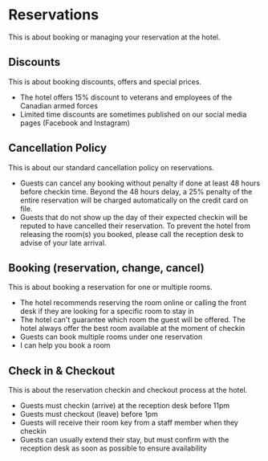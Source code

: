 # Reservations

This is about booking or managing your reservation at the hotel.

## Discounts

This is about booking discounts, offers and special prices.

- The hotel offers 15% discount to veterans and employees of the Canadian armed forces
- Limited time discounts are sometimes published on our social media pages (Facebook and Instagram)

## Cancellation Policy

This is about our standard cancellation policy on reservations.

- Guests can cancel any booking without penalty if done at least 48 hours before checkin time. Beyond the 48 hours delay, a 25% penalty of the entire reservation will be charged automatically on the credit card on file.
- Guests that do not show up the day of their expected checkin will be reputed to have cancelled their reservation. To prevent the hotel from releasing the room(s) you booked, please call the reception desk to advise of your late arrival.

## Booking (reservation, change, cancel)

This is about booking a reservation for one or multiple rooms.

- The hotel recommends reserving the room online or calling the front desk if they are looking for a specific room to stay in
- The hotel can't guarantee which room the guest will be offered. The hotel always offer the best room available at the moment of checkin
- Guests can book multiple rooms under one reservation
- I can help you book a room

## Check in & Checkout

This is about the reservation checkin and checkout process at the hotel.

- Guests must checkin (arrive) at the reception desk before 11pm
- Guests must checkout (leave) before 1pm
- Guests will receive their room key from a staff member when they checkin
- Guests can usually extend their stay, but must confirm with the reception desk as soon as possible to ensure availability